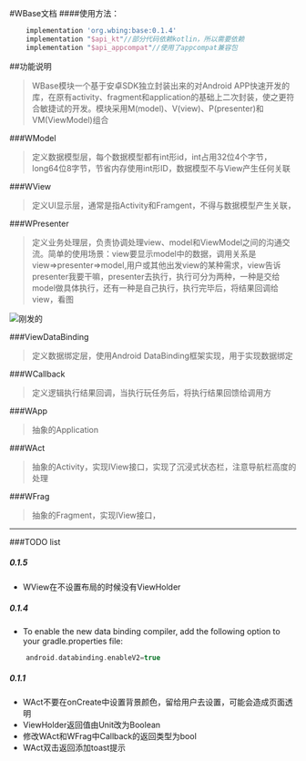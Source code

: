 #WBase文档
####使用方法：

```groovy
	implementation 'org.wbing:base:0.1.4'
	implementation "$api_kt"//部分代码依赖kotlin，所以需要依赖
	implementation "$api_appcompat"//使用了appcompat兼容包
```

##功能说明
>WBase模块一个基于安卓SDK独立封装出来的对Android APP快速开发的库，在原有activity、fragment和application的基础上二次封装，使之更符合敏捷试的开发。模块采用M(model)、V(view)、P(presenter)和VM(ViewModel)组合

###WModel
>定义数据模型层，每个数据模型都有int形id，int占用32位4个字节，long64位8字节，节省内存使用int形ID，数据模型不与View产生任何关联

###WView
>定义UI显示层，通常是指Activity和Framgent，不得与数据模型产生关联，

###WPresenter
>定义业务处理层，负责协调处理view、model和ViewModel之间的沟通交流。简单的使用场景：view要显示model中的数据，调用关系是view=>presenter=>model,用户或其他出发view的某种需求，view告诉presenter我要干嘛，presenter去执行，执行可分为两种，一种是交给model做具体执行，还有一种是自己执行，执行完毕后，将结果回调给view，看图

![刚发的](http://www.jcodecraeer.com/uploads/userup/13953/1G020140036-F40-0.png)

###ViewDataBinding
>定义数据绑定层，使用Android DataBinding框架实现，用于实现数据绑定

###WCallback
>定义逻辑执行结果回调，当执行玩任务后，将执行结果回馈给调用方

###WApp
>抽象的Application

###WAct
>抽象的Activity，实现IView接口，实现了沉浸式状态栏，注意导航栏高度的处理

###WFrag
>抽象的Fragment，实现IView接口，





---
###TODO list

##### 0.1.5
- WView在不设置布局的时候没有ViewHolder

##### 0.1.4
- To enable the new data binding compiler, add the following option to your gradle.properties file:
```groovy
	android.databinding.enableV2=true
```

##### 0.1.1
- WAct不要在onCreate中设置背景颜色，留给用户去设置，可能会造成页面透明
- ViewHolder返回值由Unit改为Boolean
- 修改WAct和WFrag中Callback的返回类型为bool
- WAct双击返回添加toast提示

